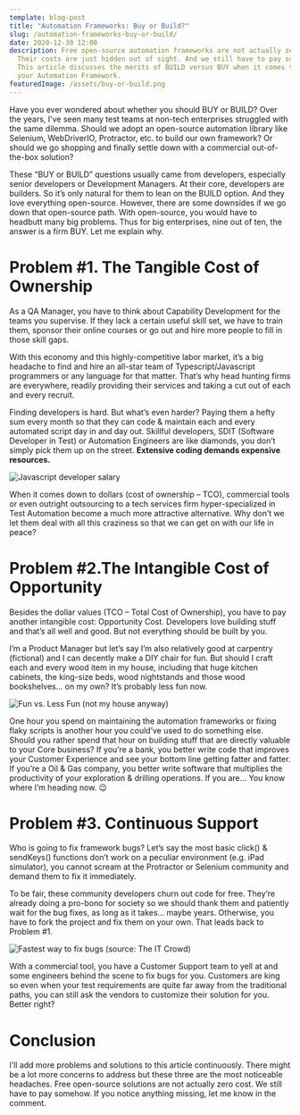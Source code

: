 ```yaml
---
template: blog-post
title: "Automation Frameworks: Buy or Build?"
slug: /automation-frameworks-buy-or-build/
date: 2020-12-30 12:00
description: Free open-source automation frameworks are not actually zero cost.
  Their costs are just hidden out of sight. And we still have to pay somehow.
  This article discusses the merits of BUILD versus BUY when it comes to picking
  your Automation Framework.
featuredImage: /assets/buy-or-build.png
---
```

Have you ever wondered about whether you should BUY or BUILD? Over the years, I’ve seen many test teams at non-tech enterprises struggled with the same dilemma.  Should we adopt an open-source automation library like Selenium, WebDriverIO, Protractor, etc. to build our own framework? Or should we go shopping and finally settle down with a commercial out-of-the-box solution?

These “BUY or BUILD” questions usually came from developers, especially senior developers or Development Managers. At their core, developers are builders. So it’s only natural for them to lean on the BUILD option. And they love everything open-source. However, there are some downsides if we go down that open-source path. With open-source, you would have to headbutt many big problems. Thus for big enterprises, nine out of ten, the answer is a firm BUY. Let me explain why.

# Problem #1. The Tangible Cost of Ownership

As a QA Manager, you have to think about Capability Development for the teams you supervise. If they lack a certain useful skill set, we have to train them, sponsor their online courses or go out and hire more people to fill in those skill gaps.

With this economy and this highly-competitive labor market, it’s a big headache to find and hire an all-star team of Typescript/Javascript programmers or any language for that matter. That’s why head hunting firms are everywhere, readily providing their services and taking a cut out of each and every recruit.

Finding developers is hard. But what’s even harder? Paying them a hefty sum every month so that they can code & maintain each and every automated script day in and day out. Skillful developers, SDIT (Software Developer in Test) or Automation Engineers are like diamonds, you don’t simply pick them up on the street. **Extensive coding demands expensive resources.**

![Javascript developer salary](/assets/javascript-dev-salary.png "Javascript developer salary")

When it comes down to dollars (cost of ownership – TCO),  commercial tools or even outright outsourcing to a tech services firm hyper-specialized in Test Automation become a much more attractive alternative. Why don’t we let them deal with all this craziness so that we can get on with our life in peace?

# Problem #2.The Intangible Cost of Opportunity

Besides the dollar values (TCO – Total Cost of Ownership), you have to pay another intangible cost: Opportunity Cost. Developers love building stuff and that’s all well and good. But not everything should be built by you.

I’m a Product Manager but let’s say I’m also relatively good at carpentry (fictional) and I can decently make a DIY chair for fun. But should I craft each and every wood item in my house, including that huge kitchen cabinets, the king-size beds, wood nightstands and those wood bookshelves… on my own? It’s probably less fun now.

![Fun vs. Less Fun (not my house anyway)](/assets/fun-less-fun.png "Fun vs. Less Fun (disclaimer: not my house)")

One hour you spend on maintaining the automation frameworks or fixing flaky scripts is another hour you could’ve used to do something else. Should you rather spend that hour on building stuff that are directly valuable to your Core business? If you’re a bank, you better write code that improves your Customer Experience and see your bottom line getting fatter and fatter. If you’re a Oil & Gas company, you better write software that multiplies the productivity of your exploration & drilling operations. If you are… You know where I’m heading now. 😉

# Problem #3. Continuous Support

Who is going to fix framework bugs? Let’s say the most basic click() & sendKeys() functions don’t work on a peculiar environment (e.g. iPad simulator), you cannot scream at the Protractor or Selenium community and demand them to fix it immediately.

To be fair, these community developers churn out code for free. They’re already doing a pro-bono for society so we should thank them and patiently wait for the bug fixes, as long as it takes… maybe years. Otherwise, you have to fork the project and fix them on your own. That leads back to Problem #1.

<img src="/assets/developer-fix-bug.gif" alt="Fastest way to fix bugs (source: The IT Crowd)"/>

With a commercial tool, you have a Customer Support team to yell at and some engineers behind the scene to fix bugs for you. Customers are king so even when your test requirements are quite far away from the traditional paths, you can still ask the vendors to customize their solution for you. Better right?

# Conclusion

I’ll add more problems and solutions to this article continuously. There might be a lot more concerns to address but these three are the most noticeable headaches. Free open-source solutions are not actually zero cost. We still have to pay somehow. If you notice anything missing, let me know in the comment.